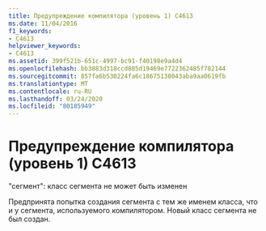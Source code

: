 ```yaml
---
title: Предупреждение компилятора (уровень 1) C4613
ms.date: 11/04/2016
f1_keywords:
- C4613
helpviewer_keywords:
- C4613
ms.assetid: 399f521b-651c-4997-bc91-f40198e9a4d4
ms.openlocfilehash: bb3883d318ccd885d19469e7722362485f782144
ms.sourcegitcommit: 857fa6b530224fa6c18675138043aba9aa0619fb
ms.translationtype: MT
ms.contentlocale: ru-RU
ms.lasthandoff: 03/24/2020
ms.locfileid: "80185949"
---
```

# <a name="compiler-warning-level-1-c4613"></a>Предупреждение компилятора (уровень 1) C4613

"сегмент": класс сегмента не может быть изменен

Предпринята попытка создания сегмента с тем же именем класса, что и у сегмента, используемого компилятором. Новый класс сегмента не был создан.
